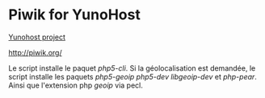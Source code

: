 Piwik for YunoHost
==================

[Yunohost project](https://yunohost.org/#/)

http://piwik.org/


Le script installe le paquet *php5-cli*.
Si la géolocalisation est demandée, le script installe les paquets *php5-geoip* *php5-dev* *libgeoip-dev* et *php-pear*. Ainsi que l'extension php *geoip* via pecl.
